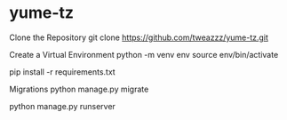 # yume-tz

Clone the Repository
git clone https://github.com/tweazzz/yume-tz.git

Create a Virtual Environment
python -m venv env
source env/bin/activate

pip install -r requirements.txt


Migrations
python manage.py migrate

python manage.py runserver
